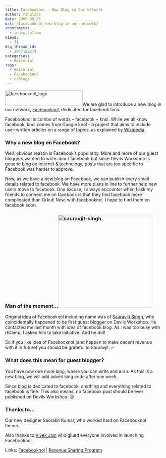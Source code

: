 ```yaml
---
title: Facebooknol – New Blog in Our Network
author: rahul286
date: 2009-09-25
url: /facebooknol-new-blog-in-our-network/
robotsmeta:
  - index,follow
views:
  - 31
dsq_thread_id:
  - 2947102214
categories:
  - Editorial
tags:
  - Editorial
  - Facebooknol
  - rtBlogs
---
```

<a href="http://www.facebooknol.com" onclick="_gaq.push(['_trackEvent', 'outbound-article', 'http://www.facebooknol.com', '']);" ><img class="alignright size-full wp-image-14898" src="http://cdn.devilsworkshop.org/files/2009/09/facebooknol_logo.jpeg" alt="facebooknol_logo" width="250" height="50" /></a>We are glad to introduce a new blog in our network, <a href="http://www.facebooknol.com/" onclick="_gaq.push(['_trackEvent', 'outbound-article', 'http://www.facebooknol.com/', 'Facebooknol']);" >Facebooknol</a>, dedicated for facebook fans.

Facebooknol is combo of words &#8211; facebook + knol. While we all know facebook, knol comes from Google knol &#8211; a project that aims to include user-written articles on a range of topics, as explained by <a href="http://en.wikipedia.org/wiki/Knol" onclick="_gaq.push(['_trackEvent', 'outbound-article', 'http://en.wikipedia.org/wiki/Knol', 'Wikipedia']);" >Wikipedia</a>.

### Why a new blog on Facebook?

Well, obvious reason is Facebook&#8217;s popularity. More and more of our guest bloggers wanted to write about facebook but since Devils Workshop is generic blog on Internet & technology, posts that are too specific to Facebook was harder to approve.

Now, as we have a new blog on Facebook, we can publish every small details related to facebook. We have more plans in line to further help new users move to facebook. One excuse, I always encounter when I ask my friends to connect me on facebook is that they find facebook more complicated than Orkut! Now, with facebooknol, I hope to find them on facebook soon.

### Man of the moment&#8230;[<img class="alignright size-medium wp-image-14897" src="http://cdn.devilsworkshop.org/files/2009/09/sauravjit-singh-600x410.jpg" alt="sauravjit-singh" width="300" />][1]

Original idea of Facebooknol including name was of [Sauravjit Singh][2], who coincidentally happened to be first guest blogger on Devils Workshop. He contacted me last month with idea of facebook blog. As I was too busy with rtCamp, I asked him to take initiative. And he did!

So if you like idea of Facebooknol (and happen to make decent revenue with it in future) you should be grateful to Sauravjit. <img src="http://devilsworkshop.org/wp-includes/images/smilies/simple-smile.png" alt=":-)" class="wp-smiley" style="height: 1em; max-height: 1em;" />

### What does this mean for guest blogger?

You have now one more blog, where you can write and earn. As this is a new blog, we will add advertising code after one week.

Since blog is dedicated to facebook, anything and everything related to facebook is fine. This also means, no facebook post should be ever published on Devils Workshop. 😉

### Thanks to&#8230;

Our new designer Saorabh Kumar, who worked hard on Facebooknol theme.

Also thanks to <a href="http://twitter.com/vivekvick" onclick="_gaq.push(['_trackEvent', 'outbound-article', 'http://twitter.com/vivekvick', 'Vivek Jain']);" >Vivek Jain</a> who glued everyone involved in launching Facebooknol.

Links: <a href="http://www.facebooknol.com/" onclick="_gaq.push(['_trackEvent', 'outbound-article', 'http://www.facebooknol.com/', 'Facebooknol']);" >Facebooknol</a> | <a href="http://rtblogs.com/join/" onclick="_gaq.push(['_trackEvent', 'outbound-article', 'http://rtblogs.com/join/', 'Revenue Sharing Program']);" >Revenue Sharing Program</a>

 [1]: http://cdn.devilsworkshop.org/files/2009/09/sauravjit-singh.jpg
 [2]: http://devilsworkshop.org/author/sauravjit
